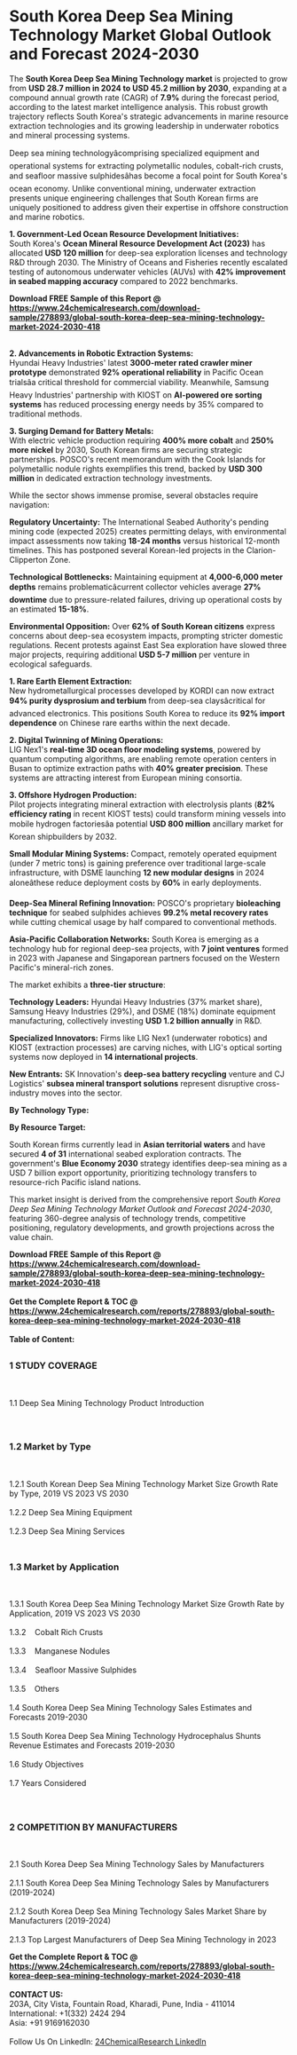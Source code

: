 <h1>South Korea Deep Sea Mining Technology  Market Global Outlook and Forecast 2024-2030</h1><p>The <strong>South Korea Deep Sea Mining Technology market</strong> is projected to grow from <strong>USD 28.7 million in 2024 to USD 45.2 million by 2030</strong>, expanding at a compound annual growth rate (CAGR) of <strong>7.9%</strong> during the forecast period, according to the latest market intelligence analysis. This robust growth trajectory reflects South Korea's strategic advancements in marine resource extraction technologies and its growing leadership in underwater robotics and mineral processing systems.</p><p>Deep sea mining technologyâcomprising specialized equipment and operational systems for extracting polymetallic nodules, cobalt-rich crusts, and seafloor massive sulphidesâhas become a focal point for South Korea's ocean economy. Unlike conventional mining, underwater extraction presents unique engineering challenges that South Korean firms are uniquely positioned to address given their expertise in offshore construction and marine robotics.</p><p><strong>1. Government-Led Ocean Resource Development Initiatives:</strong><br>
South Korea's <strong>Ocean Mineral Resource Development Act (2023)</strong> has allocated <strong>USD 120 million</strong> for deep-sea exploration licenses and technology R&amp;D through 2030. The Ministry of Oceans and Fisheries recently escalated testing of autonomous underwater vehicles (AUVs) with <strong>42% improvement in seabed mapping accuracy</strong> compared to 2022 benchmarks.</p><div><b>Download FREE Sample of this Report @ 
            <a href="https://www.24chemicalresearch.com/download-sample/278893/global-south-korea-deep-sea-mining-technology-market-2024-2030-418">
            https://www.24chemicalresearch.com/download-sample/278893/global-south-korea-deep-sea-mining-technology-market-2024-2030-418</a></b></div><br><p><strong>2. Advancements in Robotic Extraction Systems:</strong><br>
Hyundai Heavy Industries' latest <strong>3000-meter rated crawler miner prototype</strong> demonstrated <strong>92% operational reliability</strong> in Pacific Ocean trialsâa critical threshold for commercial viability. Meanwhile, Samsung Heavy Industries' partnership with KIOST on <strong>AI-powered ore sorting systems</strong> has reduced processing energy needs by 35% compared to traditional methods.</p><p><strong>3. Surging Demand for Battery Metals:</strong><br>
With electric vehicle production requiring <strong>400% more cobalt</strong> and <strong>250% more nickel</strong> by 2030, South Korean firms are securing strategic partnerships. POSCO's recent memorandum with the Cook Islands for polymetallic nodule rights exemplifies this trend, backed by <strong>USD 300 million</strong> in dedicated extraction technology investments.</p><p>While the sector shows immense promise, several obstacles require navigation:</p><p><strong>Regulatory Uncertainty:</strong> The International Seabed Authority's pending mining code (expected 2025) creates permitting delays, with environmental impact assessments now taking <strong>18-24 months</strong> versus historical 12-month timelines. This has postponed several Korean-led projects in the Clarion-Clipperton Zone.</p><p><strong>Technological Bottlenecks:</strong> Maintaining equipment at <strong>4,000-6,000 meter depths</strong> remains problematicâcurrent collector vehicles average <strong>27% downtime</strong> due to pressure-related failures, driving up operational costs by an estimated <strong>15-18%</strong>.</p><p><strong>Environmental Opposition:</strong> Over <strong>62% of South Korean citizens</strong> express concerns about deep-sea ecosystem impacts, prompting stricter domestic regulations. Recent protests against East Sea exploration have slowed three major projects, requiring additional <strong>USD 5-7 million</strong> per venture in ecological safeguards.</p><p><strong>1. Rare Earth Element Extraction:</strong><br>
New hydrometallurgical processes developed by KORDI can now extract <strong>94% purity dysprosium and terbium</strong> from deep-sea claysâcritical for advanced electronics. This positions South Korea to reduce its <strong>92% import dependence</strong> on Chinese rare earths within the next decade.</p><p><strong>2. Digital Twinning of Mining Operations:</strong><br>
LIG Nex1's <strong>real-time 3D ocean floor modeling systems</strong>, powered by quantum computing algorithms, are enabling remote operation centers in Busan to optimize extraction paths with <strong>40% greater precision</strong>. These systems are attracting interest from European mining consortia.</p><p><strong>3. Offshore Hydrogen Production:</strong><br>
Pilot projects integrating mineral extraction with electrolysis plants (<strong>82% efficiency rating</strong> in recent KIOST tests) could transform mining vessels into mobile hydrogen factoriesâa potential <strong>USD 800 million</strong> ancillary market for Korean shipbuilders by 2032.</p><p><strong>Small Modular Mining Systems:</strong> Compact, remotely operated equipment (under 7 metric tons) is gaining preference over traditional large-scale infrastructure, with DSME launching <strong>12 new modular designs</strong> in 2024 aloneâthese reduce deployment costs by <strong>60%</strong> in early deployments.</p><p><strong>Deep-Sea Mineral Refining Innovation:</strong> POSCO's proprietary <strong>bioleaching technique</strong> for seabed sulphides achieves <strong>99.2% metal recovery rates</strong> while cutting chemical usage by half compared to conventional methods.</p><p><strong>Asia-Pacific Collaboration Networks:</strong> South Korea is emerging as a technology hub for regional deep-sea projects, with <strong>7 joint ventures</strong> formed in 2023 with Japanese and Singaporean partners focused on the Western Pacific's mineral-rich zones.</p><p>The market exhibits a <strong>three-tier structure</strong>:</p><p><strong>Technology Leaders:</strong> Hyundai Heavy Industries (37% market share), Samsung Heavy Industries (29%), and DSME (18%) dominate equipment manufacturing, collectively investing <strong>USD 1.2 billion annually</strong> in R&amp;D.</p><p><strong>Specialized Innovators:</strong> Firms like LIG Nex1 (underwater robotics) and KIOST (extraction processes) are carving niches, with LIG's optical sorting systems now deployed in <strong>14 international projects</strong>.</p><p><strong>New Entrants:</strong> SK Innovation's <strong>deep-sea battery recycling</strong> venture and CJ Logistics' <strong>subsea mineral transport solutions</strong> represent disruptive cross-industry moves into the sector.</p><p><strong>By Technology Type:</strong></p><p><strong>By Resource Target:</strong></p><p>South Korean firms currently lead in <strong>Asian territorial waters</strong> and have secured <strong>4 of 31</strong> international seabed exploration contracts. The government's <strong>Blue Economy 2030</strong> strategy identifies deep-sea mining as a USD 7 billion export opportunity, prioritizing technology transfers to resource-rich Pacific island nations.</p><p>This market insight is derived from the comprehensive report <em>South Korea Deep Sea Mining Technology Market Outlook and Forecast 2024-2030</em>, featuring 360-degree analysis of technology trends, competitive positioning, regulatory developments, and growth projections across the value chain.</p><div><b>Download FREE Sample of this Report @ 
            <a href="https://www.24chemicalresearch.com/download-sample/278893/global-south-korea-deep-sea-mining-technology-market-2024-2030-418">
            https://www.24chemicalresearch.com/download-sample/278893/global-south-korea-deep-sea-mining-technology-market-2024-2030-418</a></b></div><br><div><b>Get the Complete Report & TOC @ 
            <a href="https://www.24chemicalresearch.com/reports/278893/global-south-korea-deep-sea-mining-technology-market-2024-2030-418">
            https://www.24chemicalresearch.com/reports/278893/global-south-korea-deep-sea-mining-technology-market-2024-2030-418</a></b></div><br>
            <b>Table of Content:</b><p><h2><span style="font-size:16px"><strong>1 STUDY COVERAGE</strong></span></h2><br />
<p>1.1 Deep Sea Mining Technology  Product Introduction</p><br />
<h2><span style="font-size:16px"><strong>1.2 Market by Type</strong></span></h2><br />
<p>1.2.1 South Korean Deep Sea Mining Technology  Market Size Growth Rate by Type, 2019 VS 2023 VS 2030<br /><br />
1.2.2 Deep Sea Mining Equipment&nbsp;&nbsp; &nbsp;<br /><br />
1.2.3 Deep Sea Mining Services<br /><br />
<h2><span style="font-size:16px"><strong>1.3 Market by Application</strong></span></h2><br />
<p>1.3.1 South Korea Deep Sea Mining Technology  Market Size Growth Rate by Application, 2019 VS 2023 VS 2030<br /><br />
1.3.2&nbsp;&nbsp; &nbsp;Cobalt Rich Crusts<br /><br />
1.3.3&nbsp;&nbsp; &nbsp;Manganese Nodules<br /><br />
1.3.4&nbsp;&nbsp; &nbsp;Seafloor Massive Sulphides<br /><br />
1.3.5&nbsp;&nbsp; &nbsp;Others<br /><br />
1.4 South Korea Deep Sea Mining Technology  Sales Estimates and Forecasts 2019-2030<br /><br />
1.5 South Korea Deep Sea Mining Technology  Hydrocephalus Shunts Revenue Estimates and Forecasts 2019-2030<br /><br />
1.6 Study Objectives<br /><br />
1.7 Years Considered</p><br />
<h2><span style="font-size:16px"><strong>2 COMPETITION BY MANUFACTURERS</strong></span></h2><br />
<p>2.1 South Korea Deep Sea Mining Technology  Sales by Manufacturers<br /><br />
2.1.1 South Korea Deep Sea Mining Technology  Sales by Manufacturers (2019-2024)<br /><br />
2.1.2 South Korea Deep Sea Mining Technology  Sales Market Share by Manufacturers (2019-2024)<br /><br />
2.1.3 Top Largest Manufacturers of Deep Sea Mining Technology  in 2023</p><div><b>Get the Complete Report & TOC @ 
            <a href="https://www.24chemicalresearch.com/reports/278893/global-south-korea-deep-sea-mining-technology-market-2024-2030-418">
            https://www.24chemicalresearch.com/reports/278893/global-south-korea-deep-sea-mining-technology-market-2024-2030-418</a></b></div><br><b>CONTACT US:</b><br>
            203A, City Vista, Fountain Road, Kharadi, Pune, India - 411014<br>
            International: +1(332) 2424 294<br>
            Asia: +91 9169162030 <br><br>
            Follow Us On LinkedIn: <a href="https://www.linkedin.com/company/24chemicalresearch/">24ChemicalResearch LinkedIn</a>
